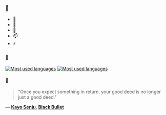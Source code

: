 ### 👋

- 🔭
- 🌱
- 💬
- 📫
- ⚡

#### 🧏

[![Most used languages](https://github-readme-stats-aynah.vercel.app/api/top-langs/?username=aynh&theme=solarized-dark&langs_count=6&layout=compact&hide_title=true)](https://github.com/anuraghazra/github-readme-stats#gh-dark-mode-only)
[![Most used languages](https://github-readme-stats-aynah.vercel.app/api/top-langs/?username=aynh&theme=solarized-light&langs_count=6&layout=compact&hide_title=true)](https://github.com/anuraghazra/github-readme-stats#gh-light-mode-only)

#### 💬

> "Once you expect something in return, your good deed is no longer just a good deed."

&mdash; [**Kayo Senju**](https://myanimelist.net/character.php?q=Kayo%20Senju&cat=character), [**Black Bullet**](https://myanimelist.net/search/all?q=Black%20Bullet&cat=all)
